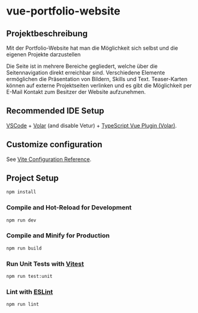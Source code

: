 # vue-portfolio-website

## Projektbeschreibung
Mit der Portfolio-Website hat man die Möglichkeit sich selbst und die eigenen Projekte darzustellen

Die Seite ist in mehrere Bereiche gegliedert, welche über die Seitennavigation direkt erreichbar sind. 
Verschiedene Elemente ermöglichen die Präsentation von Bildern, Skills und Text. Teaser-Karten können auf externe Projektseiten verlinken und es gibt die Möglichkeit per E-Mail Kontakt zum Besitzer der Website aufzunehmen.

## Recommended IDE Setup

[VSCode](https://code.visualstudio.com/) + [Volar](https://marketplace.visualstudio.com/items?itemName=Vue.volar) (and disable Vetur) + [TypeScript Vue Plugin (Volar)](https://marketplace.visualstudio.com/items?itemName=Vue.vscode-typescript-vue-plugin).

## Customize configuration

See [Vite Configuration Reference](https://vitejs.dev/config/).

## Project Setup

```sh
npm install
```

### Compile and Hot-Reload for Development

```sh
npm run dev
```

### Compile and Minify for Production

```sh
npm run build
```

### Run Unit Tests with [Vitest](https://vitest.dev/)

```sh
npm run test:unit
```

### Lint with [ESLint](https://eslint.org/)

```sh
npm run lint
```
